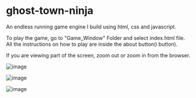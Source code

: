 # ghost-town-ninja
An endless running game engine I build using html, css and javascript.

To play the game, go to "Game_Window" Folder and select index.html file. All the instructions on how to play are inside the about button(i button).

If you are viewing part of the screen, zoom out or zoom in from the browser.

![image](https://user-images.githubusercontent.com/112725685/192076166-251bc940-87c0-4128-a9fe-faf5c2c7494b.png)

![image](https://user-images.githubusercontent.com/112725685/192076218-c42558a8-e5c7-4cfd-a988-3db32f33c7aa.png)

![image](https://user-images.githubusercontent.com/112725685/192076238-9ce46a3a-c340-4f74-8775-127a6fe50328.png)
